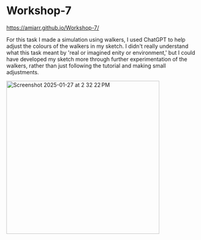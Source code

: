 # Workshop-7 

https://amiarr.github.io/Workshop-7/ 

For this task I made a simulation using walkers, I used ChatGPT to help adjust the colours of the walkers in my sketch. I didn't really understand what this task meant by 'real or imagined enity or environment,' but I could have developed my sketch more through further experimentation of the walkers, rather than just following the tutorial and making small adjustments. 

<img width="399" alt="Screenshot 2025-01-27 at 2 32 22 PM" src="https://github.com/user-attachments/assets/473d2fe9-3050-4417-b8cf-095995448e57" />


